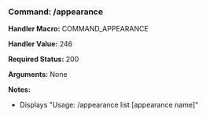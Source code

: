 ### Command: /appearance

**Handler Macro:** COMMAND_APPEARANCE

**Handler Value:** 246

**Required Status:** 200

**Arguments:**
None

**Notes:**
- Displays "Usage: /appearance list [appearance name]"